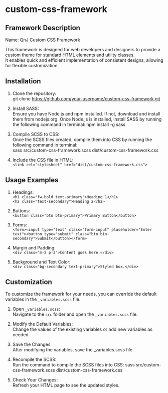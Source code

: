 # custom-css-framework

## Framework Description
Name: QnJ Custom CSS Framework

This framework is designed for web developers and designers to provide a custom theme for standard HTML elements and utility classes.<br>
It enables quick and efficient implementation of consistent designs, allowing for flexible customization.

## Installation
1. Clone the repository:<br>
git clone https://github.com/your-username/custom-css-framework.git

2. Install SASS:<br>
Ensure you have Node.js and npm installed.
If not, download and install them from nodejs.org.
Once Node.js is installed, install SASS by running the following command in terminal:
npm install -g sass

3. Compile SCSS to CSS:<br>
Once the SCSS files created, compile them into CSS by running the following command in terminal:<br>
sass src/custom-css-framework.scss dist/custom-css-framework.css

4. Include the CSS file in HTML:<br>
`<link rel="stylesheet" href="dist/custom-css-framework.css">`

## Usage Examples
1. Headings: <br>
`<h1 class="fw-bold text-primary">Heading 1</h1>`<br>
`<h2 class="text-secondary">Heading 2</h2>`<br>

2. Buttons:<br>
`<button class="btn btn-primary">Primary Button</button>`

3. Forms:<br>
`<form><input type="text" class="form-input" placeholder="Enter text"><button type="submit" class="btn btn-secondary">Submit</button></form>`

4. Margin and Padding:<br>
`<div class="m-2 p-3">Content goes here.</div>`

5. Background and Text Color:<br>
`<div class="bg-secondary text-primary">Styled box.</div>`


## Customization
To customize the framework for your needs, you can override the default variables in the `_variables.scss` file.

1. Open `_variables.scss`:<br>
    Navigate to the `src` folder and open the `_variables.scss` file.

2. Modify the Default Variables:<br>
    Change the values of the existing variables or add new variables as needed.

3. Save the Changes:<br>
    After modifying the variables, save the _variables.scss file.

4. Recompile the SCSS:<br>
    Run the command to compile the SCSS files into CSS:
    sass src/custom-css-framework.scss dist/custom-css-framework.css

5. Check Your Changes:<br>
    Refresh your HTML page to see the updated styles.

